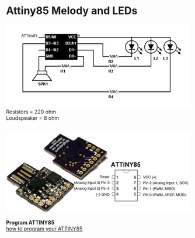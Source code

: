 # Attiny85 Melody and LEDs
<img src="https://github.com/ltvanderkrogt/Attiny85/blob/master/ATTiny85-melody-and-LED%20(1).png" alt="circuit"><BR>
Resistors = 220 ohm<BR>
Loudspeaker = 8 ohm<BR>
<BR>
<bR>
<img src="https://github.com/ltvanderkrogt/Attiny85/blob/master/ATTINY85%20USB.jpg" alt="1 euro"><BR><bR>
<B>Program ATTINY85</B><bR>
<a href="https://digistump.com/wiki/digispark/tutorials/connecting">how to program your ATTINY85</a>
